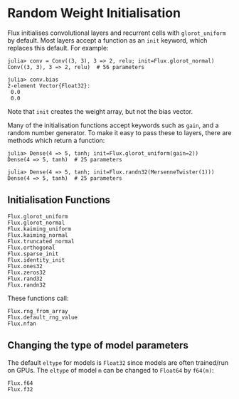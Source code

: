 # Random Weight Initialisation

Flux initialises convolutional layers and recurrent cells with `glorot_uniform` by default.
Most layers accept a function as an `init` keyword, which replaces this default. For example:

```jldoctest; setup = :(using Flux)
julia> conv = Conv((3, 3), 3 => 2, relu; init=Flux.glorot_normal)
Conv((3, 3), 3 => 2, relu)  # 56 parameters

julia> conv.bias
2-element Vector{Float32}:
 0.0
 0.0
```

Note that `init` creates the weight array, but not the bias vector.

Many of the initialisation functions accept keywords such as `gain`, 
and a random number generator. To make it easy to pass these to layers,
there are methods which return a function:

```jldoctest; setup = :(using Flux, Random)
julia> Dense(4 => 5, tanh; init=Flux.glorot_uniform(gain=2))
Dense(4 => 5, tanh)  # 25 parameters

julia> Dense(4 => 5, tanh; init=Flux.randn32(MersenneTwister(1)))
Dense(4 => 5, tanh)  # 25 parameters
```

## Initialisation Functions

```@docs
Flux.glorot_uniform
Flux.glorot_normal
Flux.kaiming_uniform
Flux.kaiming_normal
Flux.truncated_normal
Flux.orthogonal
Flux.sparse_init
Flux.identity_init
Flux.ones32
Flux.zeros32
Flux.rand32
Flux.randn32
```

These functions call:

```@docs
Flux.rng_from_array
Flux.default_rng_value
Flux.nfan
```

## Changing the type of model parameters

The default `eltype` for models is `Float32` since models are often trained/run on GPUs.
The `eltype` of model `m` can be changed to `Float64` by `f64(m)`:

```@docs
Flux.f64
Flux.f32
```
